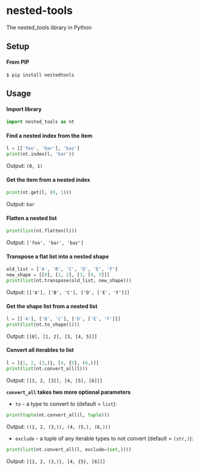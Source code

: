 # nested-tools
The nested_tools library in Python


## Setup

#### From PIP

```
$ pip install nestedtools
```

## Usage

#### Import library

```python
import nested_tools as nt
```

#### Find a nested index from the item

```python
l = [['foo', 'bar'], 'baz']
print(nt.index(l, 'bar'))
```

Output: `(0, 1)`

#### Get the item from a nested index

```python
print(nt.get(l, (0, 1)))
```

Output: `bar`

#### Flatten a nested list

```python
print(list(nt.flatten(l)))
```

Output: `['foo', 'bar', 'baz']`

#### Transpose a flat list into a nested shape

```python
old_list = ['A', 'B', 'C', 'D', 'E', 'F']
new_shape = [[0], [1, 2], [3, [4, 5]]]
print(list(nt.transpose(old_list, new_shape)))
```

Output: `[['A'], ['B', 'C'], ['D', ['E', 'F']]]`

#### Get the shape list from a nested list

```python
l = [['A'], ['B', 'C'], ['D', ['E', 'F']]]
print(list(nt.to_shape(l)))
```

Output: `[[0], [1, 2], [3, [4, 5]]]`

#### Convert all iterables to list

```python
l = [{1, 2, (3,)}, [4, {5}, (6,)]]
print(list(nt.convert_all(l)))
```

Output: `[[1, 2, [3]], [4, [5], [6]]]`

**`convert_all` takes two more optional parameters**

* `to` - a type to convert to (default = `list`):

```python
print(tuple(nt.convert_all(l, tuple)))
```

Output: `((1, 2, (3,)), (4, (5,), (6,)))`

* `exclude` - a tuple of any iterable types to not convert (default = `(str,)`):

```python
print(list(nt.convert_all(l, exclude=(set,))))
```

Output: `[{1, 2, (3,)}, [4, {5}, [6]]]`
